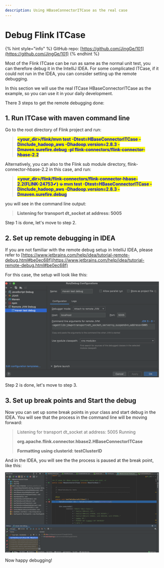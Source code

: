 ```yaml
---
description: Using HBaseConnectorITCase as the real case
---
```


# Debug Flink ITCase

{% hint style="info" %}
GitHub repo: [https://github.com/JingGe/101](https://github.com/JingGe/101)
{% endhint %}

Most of the Flink ITCase can be run as same as the normal unit test, you can therefore debug it in the IntelliJ IDEA. For some complicated ITCase, if it could not run in the IDEA, you can consider setting up the remote debugging.

In this section we will use the real ITCase HBaseConnectorITCase as the example, so you can use it in your daily development.

There 3 steps to get the remote debugging done:

## 1. Run ITCase with maven command line

Go to the root directory of Flink project and run:

> <mark style="color:blue;">**\<your\_dir>/flink/mvn test -Dtest=HBaseConnectorITCase -Dinclude\_hadoop\_aws -Dhadoop.version=2.8.3 -Dmaven.surefire.debug -pl flink-connectors/flink-connector-hbase-2.2**</mark>

Alternatively, you can also to the Flink sub module directory, flink-connector-hbase-2.2 in this case, and run:

> <mark style="color:blue;">**\<your\_dir>/flink/flink-connectors/flink-connector-hbase-2.2(FLINK-24753✔) ➭ mvn test -Dtest=HBaseConnectorITCase -Dinclude\_hadoop\_aws -Dhadoop.version=2.8.3 -Dmaven.surefire.debug**</mark>

you will see in the command line output:

> **Listening for transport dt\_socket at address: 5005**

Step 1 is done, let's move to step 2.

## 2. Set up remote debugging in IDEA

If you are not familiar with the remote debug setup in IntelliJ IDEA, please refer to [https://www.jetbrains.com/help/idea/tutorial-remote-debug.html#be0ec68f](https://www.jetbrains.com/help/idea/tutorial-remote-debug.html#be0ec68f)

For this case, the setup will look like this:

![](<../.gitbook/assets/image (10) (1).png>)

Step 2 is done, let's move to step 3.

## 3. Set up break points and Start the debug

Now you can set up some break points in your class and start debug in the IDEA. You will see that the process in the command line will be moving forward:

> Listening for transport dt\_socket at address: 5005 Running&#x20;
>
> **org.apache.flink.connector.hbase2.HBaseConnectorITCase**&#x20;
>
> **Formatting using clusterid: testClusterID**

And in the IDEA, you will see the the process is paused at the break point, like this:

![](<../.gitbook/assets/image (9) (1).png>)

Now happy debugging!

